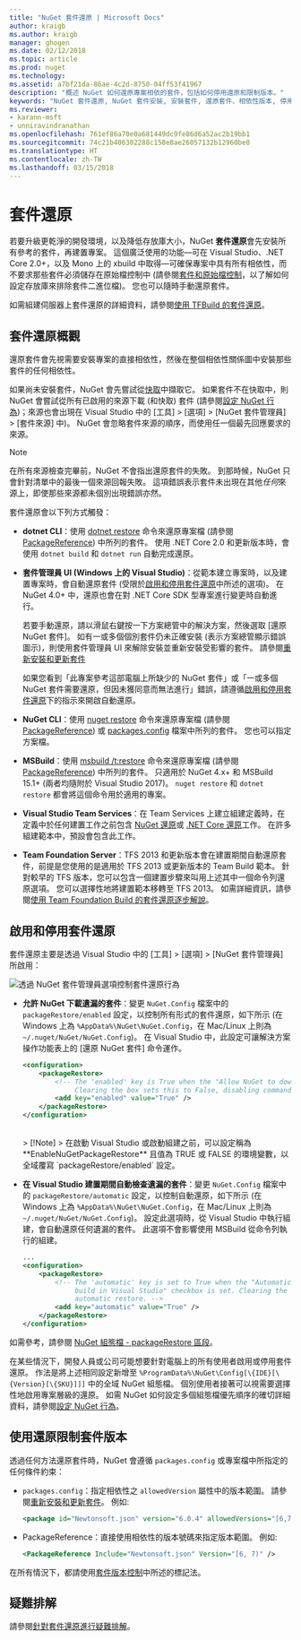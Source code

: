 ```yaml
---
title: "NuGet 套件還原 | Microsoft Docs"
author: kraigb
ms.author: kraigb
manager: ghogen
ms.date: 02/12/2018
ms.topic: article
ms.prod: nuget
ms.technology: 
ms.assetid: a7bf21da-86ae-4c2d-8750-04ff53f41967
description: "概述 NuGet 如何還原專案相依的套件，包括如何停用還原和限制版本。"
keywords: "NuGet 套件還原, NuGet 套件安裝, 安裝套件, 還原套件、相依性版本, 停用自動還原, 限制套件版本"
ms.reviewer:
- karann-msft
- unniravindranathan
ms.openlocfilehash: 761ef86a70e0a681449dc9fe86d6a52ac2b19bb1
ms.sourcegitcommit: 74c21b406302288c158e8ae26057132b12960be8
ms.translationtype: HT
ms.contentlocale: zh-TW
ms.lasthandoff: 03/15/2018
---
```

# <a name="package-restore"></a>套件還原

若要升級更乾淨的開發環境，以及降低存放庫大小，NuGet **套件還原**會先安裝所有參考的套件，再建置專案。 這個廣泛使用的功能&mdash;可在 Visual Studio、.NET Core 2.0+，以及 Mono 上的 xbuild 中取得&mdash;可確保專案中具有所有相依性，而不要求那些套件必須儲存在原始檔控制中 (請參閱[套件和原始檔控制](../consume-packages/packages-and-source-control.md)，以了解如何設定存放庫來排除套件二進位檔)。 您也可以隨時手動還原套件。

如需組建伺服器上套件還原的詳細資料，請參閱[使用 TFBuild 的套件還原](../consume-packages/team-foundation-build.md)。

## <a name="package-restore-overview"></a>套件還原概觀

還原套件會先視需要安裝專案的直接相依性，然後在整個相依性關係圖中安裝那些套件的任何相依性。

如果尚未安裝套件，NuGet 會先嘗試從[快取](../consume-packages/managing-the-nuget-cache.md)中擷取它。 如果套件不在快取中，則 NuGet 會嘗試從所有已啟用的來源下載 (和快取) 套件 (請參閱[設定 NuGet 行為](Configuring-NuGet-Behavior.md))；來源也會出現在 Visual Studio 中的 [工具] > [選項] > [NuGet 套件管理員] > [套件來源] 中)。 NuGet 會忽略套件來源的順序，而使用任一個最先回應要求的來源。

> [!Note]
> 在所有來源檢查完畢前，NuGet 不會指出還原套件的失敗。 到那時候，NuGet 只會針對清單中的最後一個來源回報失敗。 這項錯誤表示套件未出現在其他*任何*來源上，即使那些來源都未個別出現錯誤亦然。

套件還原會以下列方式觸發：

- **dotnet CLI**：使用 [dotnet restore](/dotnet/core/tools/dotnet-restore?tabs=netcore2x) 命令來還原專案檔 (請參閱 [PackageReference](../consume-packages/package-references-in-project-files.md)) 中所列的套件。 使用 .NET Core 2.0 和更新版本時，會使用 `dotnet build` 和 `dotnet run` 自動完成還原。

- **套件管理員 UI (Windows 上的 Visual Studio)**：從範本建立專案時，以及建置專案時，會自動還原套件 (受限於[啟用和停用套件還原](#enabling-and-disabling-package-restore)中所述的選項)。 在 NuGet 4.0+ 中，還原也會在對 .NET Core SDK 型專案進行變更時自動進行。

    若要手動還原，請以滑鼠右鍵按一下方案總管中的解決方案，然後選取 [還原 NuGet 套件]。 如有一或多個個別套件仍未正確安裝 (表示方案總管顯示錯誤圖示)，則使用套件管理員 UI 來解除安裝並重新安裝受影響的套件。 請參閱[重新安裝和更新套件](../consume-packages/reinstalling-and-updating-packages.md)

    如果您看到「此專案參考這部電腦上所缺少的 NuGet 套件」或「一或多個 NuGet 套件需要還原，但因未獲同意而無法進行」錯誤，請遵循[啟用和停用套件還原](#enabling-and-disabling-package-restore)下的指示來開啟自動還原。

- **NuGet CLI**：使用 [nuget restore](../tools/cli-ref-restore.md) 命令來還原專案檔 (請參閱 [PackageReference](../consume-packages/package-references-in-project-files.md)) 或 [packages.config](../reference/packages-config.md) 檔案中所列的套件。 您也可以指定方案檔。

- **MSBuild**：使用 [msbuild /t:restore](../reference/msbuild-targets.md#restore-target) 命令來還原專案檔 (請參閱 [PackageReference](../consume-packages/package-references-in-project-files.md)) 中所列的套件。 只適用於 NuGet 4.x+ 和 MSBuild 15.1+ (兩者均隨附於 Visual Studio 2017)。 `nuget restore` 和 `dotnet restore` 都會將這個命令用於適用的專案。

- **Visual Studio Team Services**：在 Team Services 上建立組建定義時，在定義中於任何建置工作之前包含 [NuGet 還原](/vsts/build-release/tasks/package/nuget#restore-nuget-packages)或 [.NET Core 還原](/vsts/build-release/tasks/build/dotnet-core#restore-nuget-packages)工作。 在許多組建範本中，預設會包含此工作。

- **Team Foundation Server**：TFS 2013 和更新版本會在建置期間自動還原套件，前提是您使用的是適用於 TFS 2013 或更新版本的 Team Build 範本。 針對較早的 TFS 版本，您可以包含一個建置步驟來叫用上述其中一個命令列還原選項。 您可以選擇性地將建置範本移轉至 TFS 2013。 如需詳細資訊，請參閱[使用 Team Foundation Build 的套件還原逐步解說](../consume-packages/team-foundation-build.md)。

## <a name="enabling-and-disabling-package-restore"></a>啟用和停用套件還原

套件還原主要是透過 Visual Studio 中的 [工具] > [選項] > [NuGet 套件管理員] 所啟用：

![透過 NuGet 套件管理員選項控制套件還原行為](media/Restore-01-AutoRestoreOptions.png)

- **允許 NuGet 下載遺漏的套件**：變更 `NuGet.Config` 檔案中的 `packageRestore/enabled` 設定，以控制所有形式的套件還原，如下所示 (在 Windows 上為 `%AppData%\NuGet\NuGet.Config`，在 Mac/Linux 上則為 `~/.nuget/NuGet/NuGet.Config`)。 在 Visual Studio 中，此設定可讓解決方案操作功能表上的 [還原 NuGet 套件] 命令運作。

    ```xml
    <configuration>
        <packageRestore>
            <!-- The 'enabled' key is True when the "Allow NuGet to download missing packages" checkbox is set.
                 Clearing the box sets this to False, disabling command-line, automatic, and MSBuild-Integrated restore. -->
            <add key="enabled" value="True" />
        </packageRestore>
    </configuration>
    ```
    <br/>
    > [!Note]
    >  在啟動 Visual Studio 或啟動組建之前，可以設定稱為 **EnableNuGetPackageRestore** 且值為 TRUE 或 FALSE 的環境變數，以全域覆寫 `packageRestore/enabled` 設定。

- **在 Visual Studio 建置期間自動檢查遺漏的套件**：變更 `NuGet.Config` 檔案中的 `packageRestore/automatic` 設定，以控制自動還原，如下所示 (在 Windows 上為 `%AppData%\NuGet\NuGet.Config`，在 Mac/Linux 上則為 `~/.nuget/NuGet/NuGet.Config`)。 設定此選項時，從 Visual Studio 中執行組建，會自動還原任何遺漏的套件。 此選項不會影響使用 MSBuild 從命令列執行的組建。

    ```xml
    ...
    <configuration>
        <packageRestore>
            <!-- The 'automatic' key is set to True when the "Automatically check for missing packages during
                 build in Visual Studio" checkbox is set. Clearing the box sets this to False and disables
                 automatic restore. -->
            <add key="automatic" value="True" />
        </packageRestore>
    </configuration>
    ```

如需參考，請參閱 [NuGet 組態檔 - packageRestore 區段](../reference/nuget-config-file.md#packagerestore-section)。

在某些情況下，開發人員或公司可能想要針對電腦上的所有使用者啟用或停用套件還原。 作法是將上述相同設定新增至 `%ProgramData%\NuGet\Config[\{IDE}[\{Version}[\{SKU}]]]` 中的全域 NuGet 組態檔。 個別使用者接著可以視需要選擇性地啟用專案層級的還原。 如需 NuGet 如何設定多個組態檔優先順序的確切詳細資料，請參閱[設定 NuGet 行為](../consume-packages/configuring-nuget-behavior.md#how-settings-are-applied)。

## <a name="constraining-package-versions-with-restore"></a>使用還原限制套件版本

透過任何方法還原套件時，NuGet 會遵循 `packages.config` 或專案檔中所指定的任何條件約束：

- `packages.config`：指定相依性之 `allowedVersion` 屬性中的版本範圍。 請參閱[重新安裝和更新套件](../consume-packages/reinstalling-and-updating-packages.md#constraining-upgrade-versions)。 例如: 

    ```xml
    <package id="Newtonsoft.json" version="6.0.4" allowedVersions="[6,7)" />
    ```

- PackageReference：直接使用相依性的版本號碼來指定版本範圍。 例如: 

    ```xml
    <PackageReference Include="Newtonsoft.json" Version="[6, 7)" />
    ```

在所有情況下，都請使用[套件版本控制](../reference/package-versioning.md)中所述的標記法。

## <a name="troubleshooting"></a>疑難排解

請參閱[針對套件還原進行疑難排解](package-restore-troubleshooting.md)。